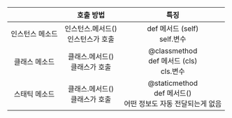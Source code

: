 |                 |                호출 방법                |                             특징                             |
| :-------------: | :-------------------------------------: | :----------------------------------------------------------: |
| 인스턴스 메소드 | 인스턴스.메서드() <br />인스턴스가 호출 |              def 메서드 (self)<br /> self.변수               |
|  클래스 메소드  |   클래스.메서드() <br />클래스가 호출   |      @classmethod <br />def 메서드 (cls)<br /> cls.변수      |
|  스태틱 메소드  |  클래스.메서드() <br /> 클래스가 호출   | @staticmethod<br /> def 메서드()<br /> 어떤 정보도 자동 전달되는게 없음 |

